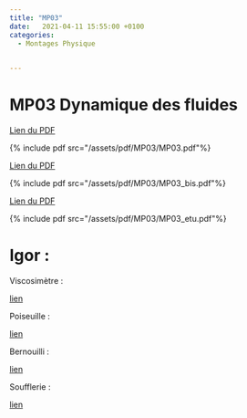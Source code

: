 ```yaml
---
title: "MP03"
date:   2021-04-11 15:55:00 +0100
categories:
  - Montages Physique

  
---
```


# MP03 Dynamique des fluides

[Lien du PDF](/assets/pdf/MP03/MP03.pdf)

{% include pdf src="/assets/pdf/MP03/MP03.pdf"%}

[Lien du PDF](/assets/pdf/MP03/MP03_bis.pdf)

{% include pdf src="/assets/pdf/MP03/MP03_bis.pdf"%}

[Lien du PDF](/assets/pdf/MP03/MP03_etu.pdf)

{% include pdf src="/assets/pdf/MP03/MP03_etu.pdf"%}


# Igor :

Viscosimètre :

<a href="/assets/pdf/MP03/MP03_visco.pxp" download>lien</a>

Poiseuille :

<a href="/assets/pdf/MP03/MP03_pois.pxp" download>lien</a>

Bernouilli :

<a href="/assets/pdf/MP03/MP03_bern.pxp" download>lien</a>

Soufflerie :

<a href="/assets/pdf/MP03/MP03_souff.pxp" download>lien</a>




